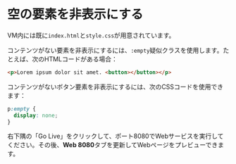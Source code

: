 # 空の要素を非表示にする

VM内には既に`index.html`と`style.css`が用意されています。

コンテンツがない要素を非表示にするには、`:empty`疑似クラスを使用します。たとえば、次のHTMLコードがある場合：

```html
<p>Lorem ipsum dolor sit amet. <button></button></p>
```

コンテンツがないボタン要素を非表示にするには、次のCSSコードを使用できます：

```css
p:empty {
  display: none;
}
```

右下隅の「Go Live」をクリックして、ポート8080でWebサービスを実行してください。その後、**Web 8080**タブを更新してWebページをプレビューできます。
